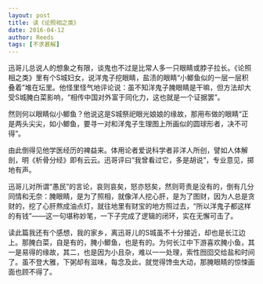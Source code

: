 ```yaml
---
layout: post
title: 读《论照相之类》
date: 2016-04-12
author: Reeds
tags: [不求甚解]
---
```


迅哥儿总说人的想象之有限，谈鬼也不过是比常人多一只眼睛或脖子拉长。《论照相之类》里有个S城妇女，说洋鬼子挖眼睛，盐渍的眼睛“小鲫鱼似的一层一层积叠着”堆在坛里。他怪里怪气地评论说：虽不知洋鬼子腌眼睛是干嘛，但方法却大受S城腌白菜影响，“相传中国对外富于同化力，这也就是一个证据罢”。

然则何以眼睛似小鲫鱼？他说这是S城祭祀眼光娘娘的缘故，那用布做的眼睛“正是两头尖尖，如小鲫鱼，要寻一对和洋鬼子生理图上所画似的圆球形者，决不可得”。

由此倒得见他学医经历的裨益来。体用论者爱说科学者非洋人所创，譬如人体解剖，明《析骨分经》即有云云。迅哥评曰“我曾看过它，多是胡说”，专业意见，掷地有声。

迅哥儿对所谓“愚民”的言论，哀则哀矣，怒亦怒矣，然则苛责是没有的，倒有几分同情和无奈：腌眼睛，是为了照相，就像洋人挖心肝，是为了图财，因为人总是贪财的，挖了心肝熬成油点灯，就往地里有财宝的地方照过去，“所以洋鬼子都这样的有钱”——这一句堪称妙笔，一下子完成了逻辑的闭环，实在无懈可击了。

读此篇我还有个感想，我的家乡，离迅哥儿的S城虽不十分接近，却也是长江边上。那腌白菜，自是有的，腌小鲫鱼，也是有的。为何长江中下游喜欢腌小鱼，其一是易得的缘故，其二，也是因为小且杂，难以一一处理，索性囫囵交给盐和时间了。虽不登大雅，下粥却有滋味，每念及此，就觉得馋虫大动，那腌眼睛的惊悚画面也顾不得了。
